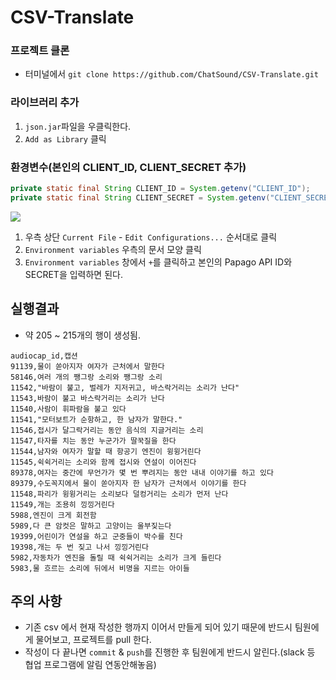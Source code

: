 # CSV-Translate

### 프로젝트 클론

- 터미널에서 `git clone https://github.com/ChatSound/CSV-Translate.git`

### 라이브러리 추가

1. `json.jar`파일을 우클릭한다.
2. `Add as Library` 클릭

###  환경변수(본인의 CLIENT_ID, CLIENT_SECRET 추가)

```java
private static final String CLIENT_ID = System.getenv("CLIENT_ID");
private static final String CLIENT_SECRET = System.getenv("CLIENT_SECRET");
```

<div>
<img src="https://user-images.githubusercontent.com/97272787/229340487-4a5ec9ee-21fc-468f-8220-814e61430fa7.png">
</div>

1. 우측 상단 `Current File` - `Edit Configurations...` 순서대로 클릭
2. `Environment variables` 우측의 문서 모양 클릭 
3. `Environment variables` 창에서 `+`를 클릭하고 본인의 Papago API ID와 SECRET을 입력하면 된다.


## 실행결과

- 약 205 ~ 215개의 행이 생성됨.

```csv
audiocap_id,캡션
91139,물이 쏟아지자 여자가 근처에서 말한다
58146,여러 개의 쨍그랑 소리와 쨍그랑 소리
11542,"바람이 불고, 벌레가 지저귀고, 바스락거리는 소리가 난다"
11543,바람이 불고 바스락거리는 소리가 난다
11540,사람이 휘파람을 불고 있다
11541,"모터보트가 순항하고, 한 남자가 말한다."
11546,접시가 달그락거리는 동안 음식의 지글거리는 소리
11547,타자를 치는 동안 누군가가 딸꾹질을 한다
11544,남자와 여자가 말할 때 항공기 엔진이 윙윙거린다
11545,쉭쉭거리는 소리와 함께 접시와 연설이 이어진다
89378,여자는 중간에 무언가가 몇 번 뿌려지는 동안 내내 이야기를 하고 있다
89379,수도꼭지에서 물이 쏟아지자 한 남자가 근처에서 이야기를 한다
11548,파리가 윙윙거리는 소리보다 덜컹거리는 소리가 먼저 난다
11549,개는 조용히 낑낑거린다
5988,엔진이 크게 회전함
5989,다 큰 암컷은 말하고 고양이는 울부짖는다
19399,어린이가 연설을 하고 군중들이 박수를 친다
19398,개는 두 번 짖고 나서 낑낑거린다
5982,자동차가 엔진을 돌릴 때 쉭쉭거리는 소리가 크게 들린다
5983,물 흐르는 소리에 뒤에서 비명을 지르는 아이들
```

## 주의 사항

- 기존 csv 에서 현재 작성한 행까지 이어서 만들게 되어 있기 때문에 반드시 팀원에게 물어보고, 프로젝트를 pull 한다.
- 작성이 다 끝나면 `commit` & `push`를 진행한 후 팀원에게 반드시 알린다.(slack 등 협업 프로그램에 알림 연동안해놓음)